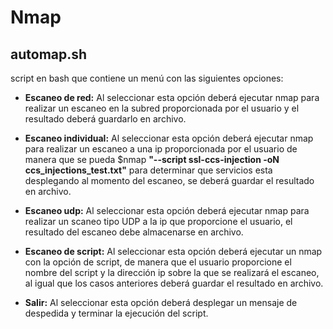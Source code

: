 # Nmap

## automap.sh<br>
script en bash que contiene un menú con las siguientes opciones:
- **Escaneo de red:** Al seleccionar esta opción deberá ejecutar nmap para realizar un
escaneo en la subred proporcionada por el usuario y el resultado deberá guardarlo
en archivo.<br>

- **Escaneo individual:** Al seleccionar esta opción deberá ejecutar nmap para realizar
un escaneo a una ip proporcionada por el usuario de manera que se pueda
$nmap **"--script ssl-ccs-injection <ip victima> -oN ccs_injections_test.txt"** para
determinar que servicios esta desplegando al momento del escaneo, se deberá
guardar el resultado en archivo.<br>
  
- **Escaneo udp:** Al seleccionar esta opción deberá ejecutar nmap para realizar un
scaneo tipo UDP a la ip que proporcione el usuario, el resultado del escaneo debe
almacenarse en archivo.<br>
  
- **Escaneo de script:** Al seleccionar esta opción deberá ejecutar un nmap con la
opción de script, de manera que el usuario proporcione el nombre del script y la
dirección ip sobre la que se realizará el escaneo, al igual que los casos anteriores
deberá guardar el resultado en archivo.<br>
 
- **Salir:** Al seleccionar esta opción deberá desplegar un mensaje de despedida y
terminar la ejecución del script. 

